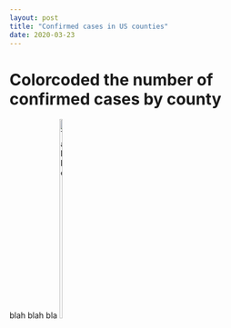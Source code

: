 ```yaml
---
layout: post
title: "Confirmed cases in US counties"
date: 2020-03-23
---
```


# Colorcoded the number of confirmed cases by county
blah blah bla
<img src="{{ site.url }}/projects/assets/US_Mar232020_countyMap.svg" alt="Table" width="10%" height="30%">